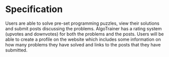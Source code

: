 # Specification

Users are able to solve pre-set programming puzzles, view their solutions and submit posts discussing the problems. 
AlgoTrainer has a rating system (upvotes and downvotes) for both the problems and the posts.
Users will be able to create a profile on the website which includes some information on how many problems they have solved and links to the posts that they have submitted. 
